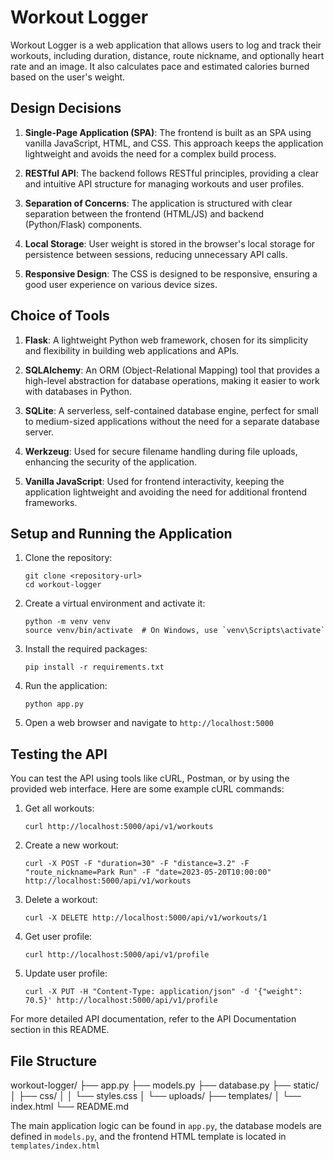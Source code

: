 # Workout Logger

Workout Logger is a web application that allows users to log and track their workouts, including duration, distance, route nickname, and optionally heart rate and an image. It also calculates pace and estimated calories burned based on the user's weight.

## Design Decisions

1. **Single-Page Application (SPA)**: The frontend is built as an SPA using vanilla JavaScript, HTML, and CSS. This approach keeps the application lightweight and avoids the need for a complex build process.

2. **RESTful API**: The backend follows RESTful principles, providing a clear and intuitive API structure for managing workouts and user profiles.

3. **Separation of Concerns**: The application is structured with clear separation between the frontend (HTML/JS) and backend (Python/Flask) components.

4. **Local Storage**: User weight is stored in the browser's local storage for persistence between sessions, reducing unnecessary API calls.

5. **Responsive Design**: The CSS is designed to be responsive, ensuring a good user experience on various device sizes.

## Choice of Tools

1. **Flask**: A lightweight Python web framework, chosen for its simplicity and flexibility in building web applications and APIs.

2. **SQLAlchemy**: An ORM (Object-Relational Mapping) tool that provides a high-level abstraction for database operations, making it easier to work with databases in Python.

3. **SQLite**: A serverless, self-contained database engine, perfect for small to medium-sized applications without the need for a separate database server.

4. **Werkzeug**: Used for secure filename handling during file uploads, enhancing the security of the application.

5. **Vanilla JavaScript**: Used for frontend interactivity, keeping the application lightweight and avoiding the need for additional frontend frameworks.

## Setup and Running the Application

1. Clone the repository:
   ```
   git clone <repository-url>
   cd workout-logger
   ```

2. Create a virtual environment and activate it:
   ```
   python -m venv venv
   source venv/bin/activate  # On Windows, use `venv\Scripts\activate`
   ```

3. Install the required packages:
   ```
   pip install -r requirements.txt
   ```

4. Run the application:
   ```
   python app.py
   ```

5. Open a web browser and navigate to `http://localhost:5000`

## Testing the API

You can test the API using tools like cURL, Postman, or by using the provided web interface. Here are some example cURL commands:

1. Get all workouts:
   ```
   curl http://localhost:5000/api/v1/workouts
   ```

2. Create a new workout:
   ```
   curl -X POST -F "duration=30" -F "distance=3.2" -F "route_nickname=Park Run" -F "date=2023-05-20T10:00:00" http://localhost:5000/api/v1/workouts
   ```

3. Delete a workout:
   ```
   curl -X DELETE http://localhost:5000/api/v1/workouts/1
   ```

4. Get user profile:
   ```
   curl http://localhost:5000/api/v1/profile
   ```

5. Update user profile:
   ```
   curl -X PUT -H "Content-Type: application/json" -d '{"weight": 70.5}' http://localhost:5000/api/v1/profile
   ```

For more detailed API documentation, refer to the API Documentation section in this README.

## File Structure
workout-logger/
├── app.py
├── models.py
├── database.py
├── static/
│ ├── css/
│ │ └── styles.css
│ └── uploads/
├── templates/
│ └── index.html
└── README.md

The main application logic can be found in `app.py`, the database models are defined in `models.py`, and the frontend HTML template is located in `templates/index.html`